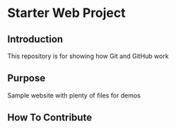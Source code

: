 # Starter Web Project

## Introduction
This repository is for showing how Git and GitHub work
## Purpose
Sample website with plenty of files for demos
## How To Contribute